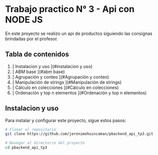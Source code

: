 # Trabajo practico N° 3 - Api con NODE JS
En este proyecto se realizo un api de productos siguiendo las consignas brindadas por el profesor.

## Tabla de contenidos
1. [ Instalacion y uso ](#instalacion y uso)
2. [ ABM base ](#abm base)
3. [ Agrupación y conteo ](#Agrupación y conteo)
4. [ Manipulación de strings ](#Manipulación de strings)
5. [ Cálculo en colecciones ](#Cálculo en colecciones)
6. [ Ordenación y top n elementos ](#Ordenación y top n elementos)

## Instalacion y uso
Para instalar y configurar este proyecto, sigue estos pasos:
```bash
# Clonar el repositorio
git clone https://github.com/jeronimohuincaman/pbackend_api_tp3.git

# Navegar al directorio del proyecto
cd pbackend_api_tp3
